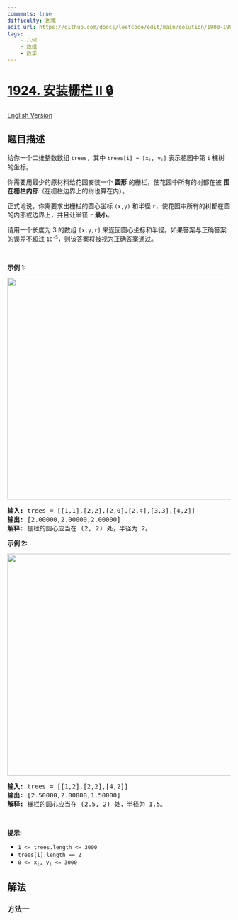 ```yaml
---
comments: true
difficulty: 困难
edit_url: https://github.com/doocs/leetcode/edit/main/solution/1900-1999/1924.Erect%20the%20Fence%20II/README.md
tags:
    - 几何
    - 数组
    - 数学
---
```


<!-- problem:start -->

# [1924. 安装栅栏 II 🔒](https://leetcode.cn/problems/erect-the-fence-ii)

[English Version](/solution/1900-1999/1924.Erect%20the%20Fence%20II/README_EN.md)

## 题目描述

<!-- description:start -->

<p>给你一个二维整数数组&nbsp;<code>trees</code>，其中 <code>trees[i] = [x<sub>i</sub>, y<sub>i</sub>]</code> 表示花园中第 <code>i</code> 棵树的坐标。</p>

<p>你需要用最少的原材料给花园安装一个 <strong>圆形</strong> 的栅栏，使花园中所有的树都在被 <strong>围在栅栏内部</strong>（在栅栏边界上的树也算在内）。</p>

<p>正式地说，你需要求出栅栏的圆心坐标 <code>(x,y)</code> 和半径 <code>r</code>，使花园中所有的树都在圆的内部或边界上，并且让半径 <code>r</code> <strong>最小</strong>。</p>

<p>请用一个长度为 3 的数组 <code>[x,y,r]</code> 来返回圆心坐标和半径。如果答案与正确答案的误差不超过&nbsp;<code>10<sup>-5</sup></code>，则该答案将被视为正确答案通过。</p>

<p>&nbsp;</p>

<p><strong>示例 1:</strong></p>

<p><strong><img alt="" src="https://fastly.jsdelivr.net/gh/doocs/leetcode@main/solution/1900-1999/1924.Erect%20the%20Fence%20II/images/trees1.png" style="width: 510px; height: 501px;"></strong></p>

<pre><strong>输入:</strong> trees = [[1,1],[2,2],[2,0],[2,4],[3,3],[4,2]]
<strong>输出:</strong> [2.00000,2.00000,2.00000]
<strong>解释:</strong> 栅栏的圆心应当在 (2, 2) 处，半径为 2。
</pre>

<p><strong>示例 2:</strong></p>

<p><strong><img alt="" src="https://fastly.jsdelivr.net/gh/doocs/leetcode@main/solution/1900-1999/1924.Erect%20the%20Fence%20II/images/trees2.png" style="width: 510px; height: 501px;"></strong></p>

<pre><strong>输入:</strong> trees = [[1,2],[2,2],[4,2]]
<strong>输出:</strong> [2.50000,2.00000,1.50000]
<strong>解释:</strong> 栅栏的圆心应当在 (2.5, 2) 处，半径为 1.5。
</pre>

<p>&nbsp;</p>

<p><strong>提示:</strong></p>

<ul>
	<li><code>1 &lt;= trees.length &lt;= 3000</code></li>
	<li><code>trees[i].length == 2</code></li>
	<li><code>0 &lt;= x<sub>i</sub>, y<sub>i</sub> &lt;= 3000</code></li>
</ul>

<!-- description:end -->

## 解法

<!-- solution:start -->

### 方法一

<!-- tabs:start -->

```python

```

```java

```

```cpp

```

```go

```

<!-- tabs:end -->

<!-- solution:end -->

<!-- problem:end -->
